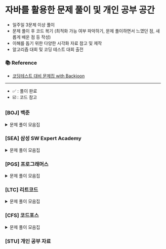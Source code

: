 
# 자바를 활용한 문제 풀이 및 개인 공부 공간

- 일주일 3문제 이상 풀이
- 문제 풀이 후 코드 복기 (최적화 가능 여부 파악하기, 문제 풀이하면서 느꼈던 점, 새롭게 배운 점 등 작성)
- 이해를 돕기 위한 다양한 시각화 자료 참고 및 제작
- 알고리즘 대회 및 코딩 테스트 대회 출전

### 📚 Reference
- [코딩테스트 대비 문제집 with Backjoon](https://github.com/tony9402/baekjoon)

---
- ✅ : 풀이 완료
- ☑️ : 코드 참고
### [BOJ] 백준

<details>
	<summary>문제 풀이 모음집</summary>
  </br>


|     번호      | 이름                                                 | 난이도  | 코드         | 시간     | 유형             |  상태 |
|:-----------:|:---------------------------------------------------|:----:|:-----------|:-------|:---------------|:---:|
| **_7576_**  | [토마토](https://www.acmicpc.net/problem/7576)        | 골드 5 | BOJ/P7576  | 1h 1m  | `BFS`          |  ✅  |
| **_7569_**  | [토마토](https://www.acmicpc.net/problem/7569)        | 골드 5 | BOJ/P7569  | 36m    | `BFS`          |  ✅  |
| **_15649_** | [N과 M (1)](https://www.acmicpc.net/problem/15649)  | 실버 3 | BOJ/P15649 | 34m    | `BackTracking` |  ✅  |
| **_15650_** | [N과 M (2)](https://www.acmicpc.net/problem/15650)  | 실버 3 | BOJ/P15650 | 1h 10m | `BackTracking` |  ✅  |
| **_15651_** | [N과 M (3)](https://www.acmicpc.net/problem/15651)  | 실버 3 | BOJ/P15651 | 7m     | `BackTracking` |  ✅  |
| **_15652_** | [N과 M (4)](https://www.acmicpc.net/problem/15652)  | 실버 3 | BOJ/P15652 | 12m    | `BackTracking` |  ✅  |
| **_15654_** | [N과 M (5)](https://www.acmicpc.net/problem/15654)  | 실버 3 | BOJ/P15654 | 12m    | `BackTracking` |    ✅ |
| **_15655_** | [N과 M (6)](https://www.acmicpc.net/problem/15655)  | 실버 3 | BOJ/P15655 | 9m     | `BackTracking` |    ✅ |
| **_9663_**  | [N-Queen](https://www.acmicpc.net/problem/9663)    | 골드 4 | BOJ/P9663  | 1h 8m  | `BackTracking` |    ✅ |
| **_21922_** | [학부 연구생 민상](https://www.acmicpc.net/problem/21922) | 골드 5 | BOJ/P9663  | 1h 48m | `BFS`          |  ✅   |
| **_2003_**  | [수들의 합 2](https://www.acmicpc.net/problem/2003)    | 실버 4 | BOJ/P2003  | 49m    | `TwoPointer`   |  ✅   |

</details>

### [SEA] 삼성 SW Expert Academy

<details>
	<summary>문제 풀이 모음집</summary>
  </br>

|     번호      | 이름                                                  |      난이도      | 코드                     | 시간 | 유형                 |   상태    |
|:-----------:|:----------------------------------------------------|:-------------:|:--------------------------|:------|:----------------------|:-------:|

</details>

### [PGS] 프로그래머스

<details>
	<summary>문제 풀이 모음집</summary>
  </br>

|번호|이름|난이도|코드|시간|유형|
|::|:-----|:-----:|:-----|:-----|:-----|

</details>

### [LTC] 리트코드

<details>
	<summary>문제 풀이 모음집</summary>
  </br>

|   번호    | 이름                                                                                                                        |  난이도   | 코드             | 시간  |유형|
|:-------:|:--------------------------------------------------------------------------------------------------------------------------|:------:|:---------------|:----|:-----|
| **_17_** | [Letter Combinations of a Phone Number](https://leetcode.com/problems/letter-combinations-of-a-phone-number/description/) | Medium | LTC/P15650 | 57m | `BackTracking` |    ✅ |

</details>

### [CFS] 코드포스

<details>
	<summary>문제 풀이 모음집</summary>
  </br>

|번호|이름|난이도|코드|시간|유형|
|::|:-----|:-----:|:-----|:-----|:-----|

</details>



### [STU] 개인 공부 자료
